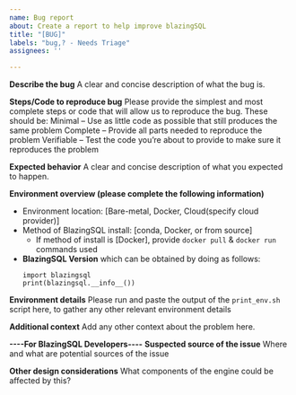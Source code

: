```yaml
---
name: Bug report
about: Create a report to help improve blazingSQL
title: "[BUG]"
labels: "bug,? - Needs Triage"
assignees: ''

---
```


**Describe the bug**
A clear and concise description of what the bug is.

**Steps/Code to reproduce bug**
Please provide the simplest and most complete steps or code that will allow us to reproduce the bug. These should be:
Minimal – Use as little code as possible that still produces the same problem
Complete – Provide all parts needed to reproduce the problem
Verifiable – Test the code you’re about to provide to make sure it reproduces the problem

**Expected behavior**
A clear and concise description of what you expected to happen.

**Environment overview (please complete the following information)**
 - Environment location: [Bare-metal, Docker, Cloud(specify cloud provider)]
 - Method of BlazingSQL install: [conda, Docker, or from source]
   - If method of install is [Docker], provide `docker pull` & `docker run` commands used
 - **BlazingSQL Version** which can be obtained by doing as follows:
   ```
   import blazingsql
   print(blazingsql.__info__())
   ```

**Environment details**
Please run and paste the output of the `print_env.sh` script here, to gather any other relevant environment details

**Additional context**
Add any other context about the problem here.

**----For BlazingSQL Developers----**
**Suspected source of the issue**
Where and what are potential sources of the issue

**Other design considerations**
What components of the engine could be affected by this?
